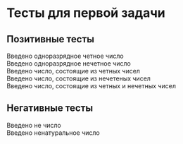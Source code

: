 # Тесты для первой задачи


## Позитивные тесты
Введено одноразрядное четное число  
Введено одноразрядное нечетное число  
Введено число, состоящие из четных чисел    
Введено число, состоящие из нечетеных чисел   
Введено число, состоящие из четных и нечетных чисел   

## Негативные тесты
Введено не число  
Введено ненатуральное число  